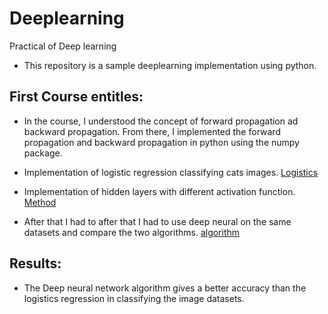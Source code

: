 # Deeplearning
Practical of Deep learning 

- This repository is a sample deeplearning implementation using python. 
## First Course entitles:

- In the course, I understood the concept of forward propagation ad backward propagation. From there, I implemented the forward propagation and backward propagation in python using the numpy package. 


- Implementation of logistic regression classifying cats images. [Logistics](Logistic+Regression+with+a+Neural+Network+mindset+v5.ipynb) 

- Implementation of hidden layers with different activation function. [Method](Planar+data+classification+with+one+hidden+layer+v5.ipynb) 

- After that I had to after that I had to use deep neural on the same datasets and compare the two algorithms. [algorithm](Building+your+Deep+Neural+Network+-+Step+by+Step+v8.ipynb)

## Results: 

- The Deep neural network algorithm gives a better accuracy than the logistics regression in classifying the image datasets. 
